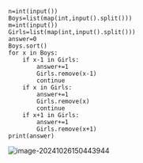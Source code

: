 ```
n=int(input())
Boys=list(map(int,input().split()))
m=int(input())
Girls=list(map(int,input().split()))
answer=0
Boys.sort()
for x in Boys:
    if x-1 in Girls:
        answer+=1
        Girls.remove(x-1)
        continue
    if x in Girls:
        answer+=1
        Girls.remove(x)
        continue
    if x+1 in Girls:
        answer+=1
        Girls.remove(x+1)
print(answer)
```

![image-20241026150443944](C:\Users\huawei\AppData\Roaming\Typora\typora-user-images\image-20241026150443944.png)